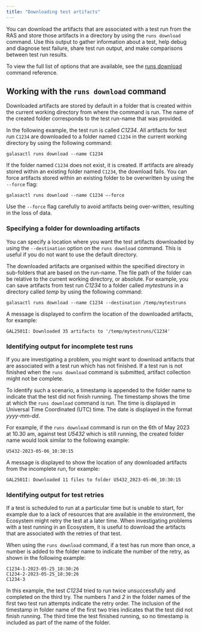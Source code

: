```yaml
---
title: "Downloading test artifacts"
---
```


You can download the artifacts that are associated with a test run from the RAS and store those artifacts in a directory by using the `runs download` command. Use this output to gather information about a test, help debug and diagnose test failure, share test run output, and make comparisons between test run results.

To view the full list of options that are available, see the [runs download](../reference/cli-syntax/galasactl_runs_download.md) command reference.

## Working with the `runs download` command

Downloaded artifacts are stored by default in a folder that is created within the current working directory from where the command is run. The name of the created folder corresponds to the test run-name that was provided. 

In the following example, the test run is called _C1234_. All artifacts for test run `C1234` are downloaded to a folder named `C1234` in the current working directory by using the following command:

```shell
galasactl runs download --name C1234
```

If the folder named `C1234` does not exist, it is created. If artifacts are already stored within an existing folder named `C1234`, the download fails. You can force artifacts stored within an existing folder to be overwritten by using the `--force` flag:

```shell
galasactl runs download --name C1234 –-force
```

Use the `--force` flag carefully to avoid artifacts being over-written, resulting in the loss of data.

### Specifying a folder for downloading artifacts

You can specify a location where you want the test artifacts downloaded by using the `--destination` option on the `runs download` command. This is useful if you do not want to use the default directory. 

The downloaded artifacts are organised within the specified directory in sub-folders that are based on the run-name. The file path of the folder can be relative to the current working directory, or absolute. For example, you can save artifacts from test run _C1234_ to a folder called _mytestruns_ in a directory called _temp_ by using the following command:

```shell
galasactl runs download --name C1234 --destination /temp/mytestruns
```

A message is displayed to confirm the location of the downloaded artifacts, for example:

```
GAL2501I: Downloaded 35 artifacts to '/temp/mytestruns/C1234' 
```

### Identifying output for incomplete test runs 

If you are investigating a problem, you might want to download artifacts that are associated with a test run which has not finished. If a test run is not finished when the `runs download` command is submitted, artifact collection might not be complete.

To identify such a scenario, a timestamp is appended to the folder name to indicate that the test did not finish running. The timestamp shows the time at which the `runs download` command is run. The time is displayed in Universal Time Coordinated (UTC) time. The date is displayed in the format _yyyy-mm-dd_. 

For example, if the `runs download` command is run on the 6th of May 2023 at 10.30 am, against test _U5432_ which is still running, the created folder name would look similar to the following example:

```
U5432-2023-05-06_10:30:15
```

A message is displayed to show the location of any downloaded artifacts from the incomplete run, for example:

```
GAL2501I: Downloaded 11 files to folder U5432_2023-05-06_10:30:15
```

### Identifying output for test retries

If a test is scheduled to run at a particular time but is unable to start, for example due to a lack of resources that are available in the environment, the Ecosystem might retry the test at a later time. When investigating problems with a test running in an Ecosystem, it is useful to download the artifacts that are associated with the retries of that test.

When using the `runs download` command, if a test has run more than once, a number is added to the folder name to indicate the number of the retry, as shown in the following example:

```
C1234-1-2023-05-25_18:30:26
C1234-2-2023-05-25_18:30:26
C1234-3
```

In this example, the test _C1234_ tried to run twice unsuccessfully and completed on the third try. The numbers _1_ and _2_ in the folder names of the first two test run attempts indicate the retry order. The inclusion of the timestamp in folder name of the first two tries indicates that the test did not finish running. The third time the test finished running, so no timestamp is included as part of the name of the folder. 


